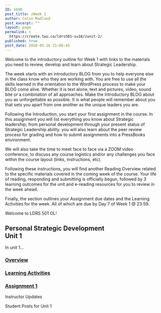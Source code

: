 ```yaml
---
ID: 1690
post_title: zWeek 1
author: Colin Madland
post_excerpt: ""
layout: page
permalink: >
  https://create.twu.ca/ldrs501-su18/zunit-2/
published: true
post_date: 2018-05-16 21:06:45
---
```

Welcome to the introductory outline for Week 1 with links to the materials you need to review, develop and learn about Strategic Leadership.

The week starts with an introductory BLOG from you to help everyone else in the class know who they are working with. You are free to use all the skills learned in the orientation to the WordPress process to make your BLOG come alive. Whether it is text alone, text and pictures, video, sound bite or a combination of all approaches. Make the Introductory BLOG about you as unforgettable as possible. It is what people will remember about you that sets you apart from one another as the unique leaders you are.

Following the Introduction, you start your first assignment in the course. In this assignment you will list everything you know about Strategic leadership; from personal development through your present status of Strategic Leadership ability. you will also learn about the peer review process for grading and how to submit assignments into a PressBooks environment.

We will also take the time to meet face to face via a ZOOM video conference, to discuss any course logistics and/or any challenges you face within the course layout (links, instructions, etc).

Following these instructions, you will find another Reading Overview related to the specific materials covered in the coming week of the course. Your life of reading, responding and submitting is officially begun, followed by 3 learning outcomes for the unit and e-reading resources for you to review in the week ahead.

Finally, the section outlines your Assignment due dates and the Learning Activities for the week. All of which are due by Day 7 of Week 1 @ 23:59.

Welcome to LDRS 501 OL!<!--themify_builder_static--><h2>Personal Strategic Development<br />Unit 1</h2>
 <p>In unit 1&#8230;</p>
 
 <a href="https://create.twu.ca/ldrs501-su18/unit-1/"> 
 
 </a> 
 <h3><a href="https://create.twu.ca/ldrs501-su18/unit-1/">Overview</a></h3> 
 
 
 <a href="https://create.twu.ca/ldrs501-su18/unit-1-learning-activities/"> 
 
 </a> 
 <h3><a href="https://create.twu.ca/ldrs501-su18/unit-1-learning-activities/">Learning Activities</a></h3> 
 
 
 <a href="https://create.twu.ca/ldrs501-su18/assignment-1"> 
 
 </a> 
 <h3><a href="https://create.twu.ca/ldrs501-su18/assignment-1">Assignment 1</a></h3> 
 
 
 Instructor Updates 
 
 Student Posts for Unit 1<!--/themify_builder_static-->